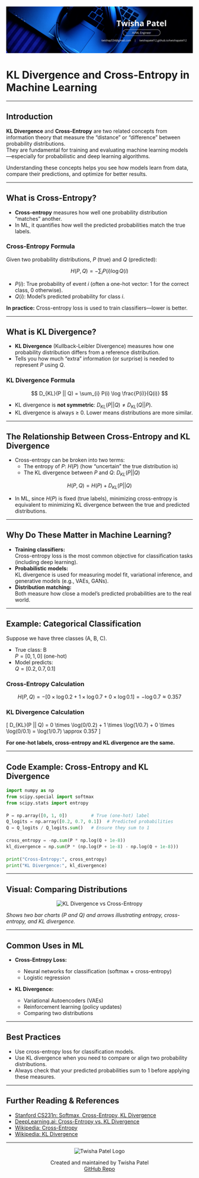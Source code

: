 ![Banner](https://github.com/twishapatel12/AI-ML-Journal/blob/main/assets/aiml-banner.png)

# KL Divergence and Cross-Entropy in Machine Learning

---

## Introduction

**KL Divergence** and **Cross-Entropy** are two related concepts from information theory that measure the “distance” or “difference” between probability distributions.  
They are fundamental for training and evaluating machine learning models—especially for probabilistic and deep learning algorithms.

Understanding these concepts helps you see how models learn from data, compare their predictions, and optimize for better results.

---

## What is Cross-Entropy?

- **Cross-entropy** measures how well one probability distribution “matches” another.
- In ML, it quantifies how well the predicted probabilities match the true labels.

### Cross-Entropy Formula

Given two probability distributions, $P$ (true) and $Q$ (predicted):

$$
H(P, Q) = -\sum_{i} P(i) \log Q(i)
$$

- $P(i)$: True probability of event $i$ (often a one-hot vector: 1 for the correct class, 0 otherwise).
- $Q(i)$: Model’s predicted probability for class $i$.

**In practice:** Cross-entropy loss is used to train classifiers—lower is better.

---

## What is KL Divergence?

- **KL Divergence** (Kullback-Leibler Divergence) measures how one probability distribution differs from a reference distribution.
- Tells you how much “extra” information (or surprise) is needed to represent $P$ using $Q$.

### KL Divergence Formula

$$
D_{KL}(P || Q) = \sum_{i} P(i) \log \frac{P(i)}{Q(i)}
$$

- KL divergence is **not symmetric**: $D_{KL}(P || Q) \neq D_{KL}(Q || P)$.
- KL divergence is always ≥ 0. Lower means distributions are more similar.

---

## The Relationship Between Cross-Entropy and KL Divergence

- Cross-entropy can be broken into two terms:
  - The entropy of $P$: $H(P)$ (how “uncertain” the true distribution is)
  - The KL divergence between $P$ and $Q$: $D_{KL}(P || Q)$

$$
H(P, Q) = H(P) + D_{KL}(P || Q)
$$

- In ML, since $H(P)$ is fixed (true labels), minimizing cross-entropy is equivalent to minimizing KL divergence between the true and predicted distributions.

---

## Why Do These Matter in Machine Learning?

- **Training classifiers:**  
  Cross-entropy loss is the most common objective for classification tasks (including deep learning).
- **Probabilistic models:**  
  KL divergence is used for measuring model fit, variational inference, and generative models (e.g., VAEs, GANs).
- **Distribution matching:**  
  Both measure how close a model’s predicted probabilities are to the real world.

---

## Example: Categorical Classification

Suppose we have three classes (A, B, C).

- True class: B  
  $P = [0, 1, 0]$ (one-hot)
- Model predicts:  
  $Q = [0.2, 0.7, 0.1]$

### Cross-Entropy Calculation

$$
H(P, Q) = -[0 \times \log 0.2 + 1 \times \log 0.7 + 0 \times \log 0.1] = -\log 0.7 \approx 0.357
$$

### KL Divergence Calculation

\[
D_{KL}(P || Q) = 0 \times \log(0/0.2) + 1 \times \log(1/0.7) + 0 \times \log(0/0.1) = \log(1/0.7) \approx 0.357
\]

**For one-hot labels, cross-entropy and KL divergence are the same.**

---

## Code Example: Cross-Entropy and KL Divergence

```python
import numpy as np
from scipy.special import softmax
from scipy.stats import entropy

P = np.array([0, 1, 0])         # True (one-hot) label
Q_logits = np.array([0.2, 0.7, 0.1])  # Predicted probabilities
Q = Q_logits / Q_logits.sum()   # Ensure they sum to 1

cross_entropy = -np.sum(P * np.log(Q + 1e-8))
kl_divergence = np.sum(P * (np.log(P + 1e-8) - np.log(Q + 1e-8)))

print("Cross-Entropy:", cross_entropy)
print("KL Divergence:", kl_divergence)
````

---

## Visual: Comparing Distributions

<p align="center">
  <img src="https://github.com/twishapatel12/AI-ML-Journal/blob/main/assets/kl-vs-cross-entropy.png" alt="KL Divergence vs Cross-Entropy" width="480"/>
</p>

*Shows two bar charts (P and Q) and arrows illustrating entropy, cross-entropy, and KL divergence.*

---

## Common Uses in ML

* **Cross-Entropy Loss:**

  * Neural networks for classification (softmax + cross-entropy)
  * Logistic regression
* **KL Divergence:**

  * Variational Autoencoders (VAEs)
  * Reinforcement learning (policy updates)
  * Comparing two distributions

---

## Best Practices

* Use cross-entropy loss for classification models.
* Use KL divergence when you need to compare or align two probability distributions.
* Always check that your predicted probabilities sum to 1 before applying these measures.

---

## Further Reading & References

* [Stanford CS231n: Softmax, Cross-Entropy, KL Divergence](https://cs231n.github.io/linear-classify/#softmax)
* [DeepLearning.ai: Cross-Entropy vs. KL Divergence](https://www.deeplearning.ai/resources/kl-divergence-and-cross-entropy/)
* [Wikipedia: Cross-Entropy](https://en.wikipedia.org/wiki/Cross_entropy)
* [Wikipedia: KL Divergence](https://en.wikipedia.org/wiki/Kullback%E2%80%93Leibler_divergence)

---

<p align="center">
  <img src="https://github.com/twishapatel12/AI-ML-Journal/blob/main/assets/twisha-patel-logo.png" alt="Twisha Patel Logo" width="80"/>
</p>
<p align="center">
  Created and maintained by Twisha Patel  
  <br>
  <a href="https://github.com/twishapatel12/AI-ML-Journal">GitHub Repo</a>
</p>